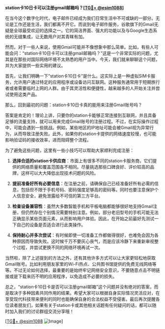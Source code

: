 **station卡10日卡可以注册gmail邮箱吗？[[TG💪+ @esim1088](https://t.me/s/esim1088)]**

在当今这个数字化时代，电子邮件已经成为我们日常生活中不可或缺的一部分。无论是工作还是生活，我们都离不开它。而说到电子邮件服务，谷歌旗下的Gmail无疑是全球最受欢迎的选择之一。它的简洁界面、强大的功能以及与Google生态系统的无缝集成，让无数用户对其青睐有加。

然而，对于一些人来说，使用Gmail可能并不像想象中那么简单。比如，有些人可能会问：“station卡10日卡可以注册gmail邮箱吗？”这是一个非常实际的问题，尤其是在那些对国际网络环境不太熟悉的用户当中。今天，我们就来聊聊这个问题，并为大家提供一些实用的建议。

首先，让我们明确一下“station卡10日卡”是什么。这实际上是一种虚拟SIM卡服务，允许用户通过特定的应用程序或设备访问互联网。这种服务通常用于短期旅行者或者需要临时上网的人群。由于其灵活性和便捷性，越来越多的人开始关注并尝试使用这类产品。

那么，回到最初的问题：station卡10日卡真的能用来注册Gmail账号吗？

答案是肯定的！理论上讲，只要你的station卡能够正常连接到互联网，并且具备足够的流量支持，就可以用来完成Gmail账号的注册过程。不过，在实际操作过程中，可能会遇到一些挑战。例如，某些地区的IP地址可能会被Gmail视为异常行为，从而导致注册失败。此外，如果你的station卡提供的网络速度较慢，也可能影响验证码的接收效率，进而阻碍整个流程。

为了避免这些问题，这里有一些小技巧可以帮助大家顺利完成注册：

1. **选择合适的station卡供应商**：市面上有很多不同的station卡服务商，它们提供的网络质量和覆盖范围各不相同。尽量挑选那些口碑良好、评价较高的品牌，这样可以大大降低出现技术问题的风险。
   
2. **提前准备好所有必要信息**：在注册之前，请确保自己已经准备好所有必需的信息，包括但不限于手机号码、密码强度足够高的密码等。同时也要注意保护个人信息安全，避免泄露给不可信的第三方平台。

3. **检查设备兼容性**：虽然大多数智能手机和平板电脑都能够很好地支持Gmail注册，但仍然存在个别情况需要特别注意。例如，部分老旧型号的手机可能无法正确显示某些页面元素，从而影响用户体验。因此，在开始之前最好先测试一下自己的设备是否适合进行此类操作。

4. **保持耐心并多次尝试**：有时候即使一切准备工作都做得很好，也难免会因为各种原因而导致失败。这时候千万不要灰心丧气，而是应该冷静下来重新审视整个过程，并尝试更换不同的网络环境再试一次。

当然啦，除了上述提到的方法之外，还有其他许多方式可以让大家更轻松地获取Gmail账号。比如利用朋友家里的Wi-Fi热点、公共图书馆提供的免费无线网络等等。不过无论如何选择，最重要的是始终牢记网络安全意识，不要随意点击不明链接或是下载来历不明的应用程序，以免造成不必要的损失。

总之，“station卡10日卡是否可以注册gmail邮箱”这个问题并没有绝对的答案，而是取决于多种因素共同作用的结果。希望大家可以根据自身实际情况灵活应对，在享受现代科技带来便利的同时也能确保自身的合法权益不受侵害。最后再次提醒各位读者朋友们，如果有关于station卡或其他相关话题有任何疑问的话，都可以随时加入我们的讨论群组交流分享哦！

[[TG💪+ @esim1088](https://t.me/s/esim1088) ![Image](https://i.postimg.cc/4NQfJmqS/Snipaste-2025-05-13-00-14-12.png)]